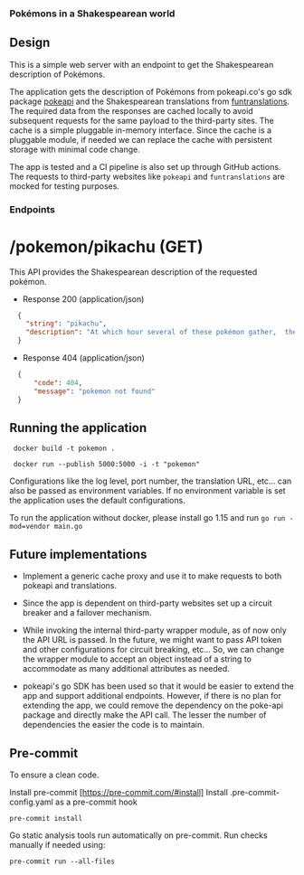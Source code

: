 ### Pokémons in a Shakespearean world

## Design

This is a simple web server with an endpoint to get the Shakespearean description of Pokémons. 

The application gets the description of Pokémons from pokeapi.co's go sdk package [pokeapi](https://pokeapi.co/) and the Shakespearean translations from [funtranslations](https://funtranslations.com/api/shakespeare). The required data from the responses are cached locally to avoid subsequent requests for the same payload to the third-party sites. The cache is a simple pluggable in-memory interface. Since the cache is a pluggable module, if needed we can replace the cache with persistent storage with minimal code change.

The app is tested and a CI pipeline is also set up through GitHub actions. The requests to third-party websites like `pokeapi` and `funtranslations` are mocked for testing purposes.

### Endpoints

# /pokemon/pikachu (GET)

 This API provides the Shakespearean description of the requested pokémon.


+ Response 200 (application/json)
```json
  {
    "string": "pikachu",
    "description": "At which hour several of these pokémon gather,  their electricity couldst buildeth and cause lightning storms."
  }
```

+ Response 404 (application/json)
```json
  {
      "code": 404,
      "message": "pokemon not found"
  }
```

## Running the application

```
 docker build -t pokemon .  

 docker run --publish 5000:5000 -i -t "pokemon"

 ```

Configurations like the log level, port number, the translation URL, etc... can also be passed as environment variables. If no environment variable is set the application uses the default configurations. 

To run the application without docker, please install go 1.15 and run `go run -mod=vendor main.go`

## Future implementations
 - Implement a generic cache proxy and use it to make requests to both pokeapi and translations.

 - Since the app is dependent on third-party websites set up a circuit breaker and a failover mechanism.

 - While invoking the internal third-party wrapper module, as of now only the API URL is passed. In the future, we might want to pass API token and other configurations for circuit breaking, etc… So, we can change the wrapper module to accept an object instead of a string to accommodate as many additional attributes as needed.

 - pokeapi's go SDK has been used so that it would be easier to extend the app and support additional endpoints. However, if there is no plan for extending the app, we could remove the dependency on the poke-api package and directly make the API call. The lesser the number of dependencies the easier the code is to maintain.

## Pre-commit 
To ensure a clean code.

   Install pre-commit [https://pre-commit.com/#install]
   Install .pre-commit-config.yaml as a pre-commit hook

  `pre-commit install`

  Go static analysis tools run automatically on pre-commit. 
  Run checks manually if needed using:

  `pre-commit run --all-files`
